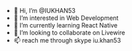 - 👋 Hi, I’m @IUKHAN53
- 👀 I’m interested in Web Development
- 🌱 I’m currently learning React Native
- 💞️ I’m looking to collaborate on Livewire
- 📫 reach me through skype iu.khan53

<!---
IUKHAN53/IUKHAN53 is a ✨ special ✨ repository because its `README.md` (this file) appears on your GitHub profile.
You can click the Preview link to take a look at your changes.
--->
